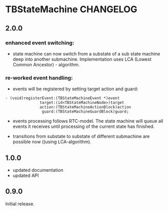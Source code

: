 # TBStateMachine CHANGELOG

## 2.0.0

### enhanced event switching:

- state machine can now switch from a substate of a sub state machine deep into another submachine. Implementation uses LCA (Lowest Common Ancestor) - algorithm.

### re-worked event handling:

- events will be registered by setting target action and guard:

```
- (void)registerEvent:(TBStateMachineEvent *)event
               target:(id<TBStateMachineNode>)target
               action:(TBStateMachineActionBlock)action
                guard:(TBStateMachineGuardBlock)guard;
```

- events processing follows RTC-model. The state machine will queue all events it receives until processing of the current state has finished.

- transitions from substate to substate of different submachine are possible now ()using LCA-algorithm).

## 1.0.0

- updated documentation
- updated API


## 0.9.0

Initial release.